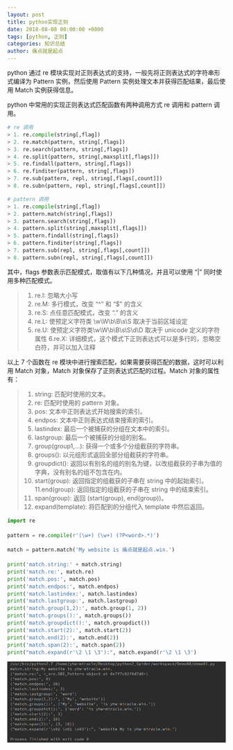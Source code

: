 ```yaml
---
layout: post
title: python实现正则
date: 2018-08-08 00:00:00 +0800
tags: [python, 正则]
categories: 知识总结
author: 痛点就是起点
---
```

python 通过 re 模块实现对正则表达式的支持，一般先将正则表达式的字符串形式编译为 Pattern 实例，然后使用 Pattern 实例处理文本并获得匹配结果，最后使用 Match 实例获得信息。

python 中常用的实现正则表达式匹配函数有两种调用方式 re 调用和 pattern 调用。

```python
# re 调用
> 1. re.compile(string[,flag])
> 2. re.match(pattern, string[,flags])
> 3. re.search(pattern, string[,flags])
> 4. re.split(pattern, string[,maxsplit[,flags]])
> 5. re.findall(pattern, string[,flags])
> 6. re.finditer(pattern, string[,flags])
> 7. re.sub(pattern, repl, string[,flags[,count]])
> 8. re.subn(pattern, repl, string[,flags[,count]])
```

```python
# pattern 调用
> 1. re.compile(string[,flag])
> 2. pattern.match(string[,flags])
> 3. pattern.search(string[,flags])
> 4. pattern.split(string[,maxsplit[,flags]])
> 5. pattern.findall(string[,flags])
> 6. pattern.finditer(string[,flags])
> 7. pattern.sub(repl, string[,flags[,count]])
> 8. pattern.subn(repl, string[,flags[,count]])
```

其中，flags 参数表示匹配模式，取值有以下几种情况，并且可以使用 “|” 同时使用多种匹配模式。

> 1. re.I: 忽略大小写
> 2. re.M: 多行模式，改变 “^” 和 “$” 的含义
> 3. re.S: 点任意匹配模式，改变 “.” 的含义
> 4. re.L: 使预定义字符类 \w\W\b\B\s\S 取决于当前区域设定
> 5. re.U: 使预定义字符类\w\W\b\B\s\S\d\D 取决于 unicode 定义的字符属性
> 6.re.X: 详细模式，这个模式下正则表达式可以是多行的，忽略空白符，并可以加入注释

以上 7 个函数在 re 模块中进行搜索匹配，如果需要获得匹配的数据，这时可以利用 Match 对象，Match 对象保存了正则表达式匹配的过程。Match 对象的属性有：

> 1. string: 匹配时使用的文本。
> 2. re: 匹配时使用的 pattern 对象。
> 3. pos: 文本中正则表达式开始搜索的索引。
> 4. endpos: 文本中正则表达式结束搜索的索引。
> 5. lastindex: 最后一个被捕获的分组在文本中的索引。
> 6. lastgroup: 最后一个被捕获的分组的别名。
> 7. group(group1,…): 获得一个或多个分组截获的字符串。
> 8. groups(): 以元组形式返回全部分组截获的字符串。
> 9. groupdict(): 返回以有别名的组的别名为键，以改组截获的子串为值的字典，没有别名的组不包含在内。
> 10. start(group): 返回指定的组截获的子串在 string 中的起始索引。
> 11.end(group): 返回指定的组截获的子串在 string 中的结束索引。
> 12. span(group): 返回 (start(group), end(group))。
> 13. expand(template): 将匹配到的分组代入 template 中然后返回。

```python
import re

pattern = re.compile(r'(\w+) (\w+) (?P<word>.*)')

match = pattern.match('My website is 痛点就是起点.win.')

print('match.string:' + match.string)
print('match.re:', match.re)
print('match.pos:', match.pos)
print('match.endpos:', match.endpos)
print('match.lastindex:', match.lastindex)
print('match.lastgroup:', match.lastgroup)
print('match.group(1,2):', match.group(1, 2))
print('match.groups():', match.groups())
print('match.groupdict():', match.groupdict())
print('match.start(2):', match.start(2))
print('match.end(2):', match.end(2))
print('match.span(2):', match.span(2))
print("match.expand(r'\2 \1 \3'):", match.expand(r'\2 \1 \3')
```

![](/images/2018/August/Screenshot%20from%202018-08-08%2013-38-48.png)
